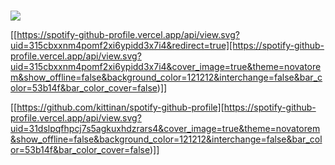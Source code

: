 ### 


<!--
**Naamee/Naamee** is a ✨ _special_ ✨ repository because its `README.md` (this file) appears on your GitHub profile.

Here are some ideas to get you started:

- 🔭 I’m currently working on ...
- 🌱 I’m currently learning ...
- 👯 I’m looking to collaborate on ...
- 🤔 I’m looking for help with ...
- 💬 Ask me about ...
- 📫 How to reach me: ...
- 😄 Pronouns: ...
- ⚡ Fun fact: ...
-->

<p><img src="[https://spotify-github-profile.vercel.app/api/view.svg?uid=315cbxxnm4pomf2xi6ypidd3x7i4&redirect=true][https://spotify-github-profile.vercel.app/api/view.svg?uid=315cbxxnm4pomf2xi6ypidd3x7i4&cover_image=true&theme=novatorem&show_offline=false&background_color=121212&interchange=false&bar_color=53b14f&bar_color_cover=false)]"></p>

[[https://spotify-github-profile.vercel.app/api/view.svg?uid=315cbxxnm4pomf2xi6ypidd3x7i4&redirect=true][https://spotify-github-profile.vercel.app/api/view.svg?uid=315cbxxnm4pomf2xi6ypidd3x7i4&cover_image=true&theme=novatorem&show_offline=false&background_color=121212&interchange=false&bar_color=53b14f&bar_color_cover=false)]]

[[https://github.com/kittinan/spotify-github-profile][https://spotify-github-profile.vercel.app/api/view.svg?uid=31dslpqfhpcj7s5agkuxhdzrars4&cover_image=true&theme=novatorem&show_offline=false&background_color=121212&interchange=false&bar_color=53b14f&bar_color_cover=false)]]

